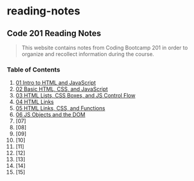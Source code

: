 # reading-notes

## Code 201 Reading Notes

> This website contains notes from Coding Bootcamp 201 in order to organize and recollect information during the course.


### Table of Contents
1. [01 Intro to HTML and JavaScript](class-01.md)
2. [02 Basic HTML, CSS, and JavaScript](class-02.md)
3. [03 HTML Lists, CSS Boxes, and JS Control Flow](class-03.md)
4. [04 HTML Links](class-04.md)
5. [05 HTML Links, CSS, and Functions](class-05.md)
6. [06 JS Objects and the DOM](class-06.md)
7. [07]
8. [08]
9. [09]
10. [10]
11. [11]
12. [12]
13. [13]
14. [14]
15. [15]
